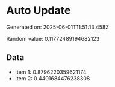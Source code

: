# Auto Update

Generated on: 2025-06-01T11:51:13.458Z

Random value: 0.11772489194682123

## Data

- Item 1: 0.8796220359621174
- Item 2: 0.4401684476238308